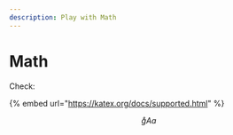 ```yaml
---
description: Play with Math
---
```


# Math

Check:

{% embed url="https://katex.org/docs/supported.html" %}

$$\mathring{g}Aa$$ 

